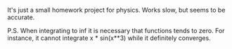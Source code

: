 It's just a small homework project for physics.
Works slow, but seems to be accurate.

P.S. When integrating to inf it is necessary that functions tends to zero.
For instance, it cannot integrate x * sin(x**3) while it definitely converges. 